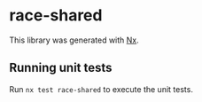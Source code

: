 # race-shared

This library was generated with [Nx](https://nx.dev).

## Running unit tests

Run `nx test race-shared` to execute the unit tests.
